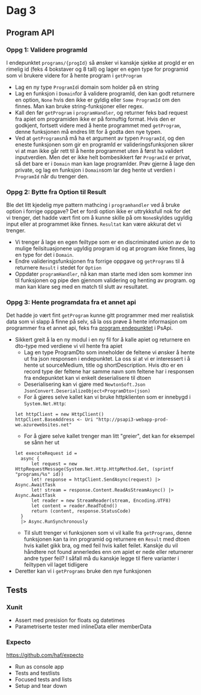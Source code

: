 # Dag 3

## Program API

### Oppg 1: Validere programId
I endepunktet `programs/{progId}` så ønsker vi kanskje sjekke at progId er en rimelig id (feks 4 bokstaver og 8 tall) og lager en egen type for programid som vi brukere videre for å hente program i `getProgram`
* Lag en ny type `ProgramId`i domain som holder på en string
* Lag en funksjon i `Domain`for å validere programId, den kan godt returnere en option, `None` hvis den ikke er gyldig eller `Some ProgramId` om den finnes. Man kan bruke string-funksjoner eller regex.
* Kall den før `getProgram` i `programHandler`, og returner feks bad request fra apiet om programiden ikke er på fornuftig format. Hvis den er godkjent, fortsett videre med å hente programmet med `getProgram`, denne funksjonen må endres litt for å godta den nye typen.
* Ved at `getPrograms`nå må ha et argument av typen `ProgramId`, og den eneste funksjonen som gir en programId er valideringsfunksjonen sikrer vi at man ikke går rett til å hente programmet uten å først ha validert inputverdien. Men det er ikke helt bombesikkert før `ProgramId` er privat, så det bare er i `Domain` man kan lage programIder. Prøv gjerne å lage den private, og lag en funksjon i `Domain`som lar deg hente ut verdien i `ProgramId` når du trenger den.

### Oppg 2: Bytte fra Option til Result
Ble det litt kjedelig mye pattern mathcing i `programhandler` ved å bruke option i forrige oppgave? Det er fordi option ikke er uttrykksfull nok for det vi trenger, det hadde vært fint om å kunne skille på om `None`skyldes ugyldig input eller at programmet ikke finnes. `Resultat` kan være akkurat det vi trenger.
* Vi trenger å lage en egen feiltype som er en discriminated union av de to mulige feilsituasjonene ugyldig program id og at program ikke finnes, lag en type for det i `Domain`.
* Endre valideringsfunksjonen fra forrige oppgave og `getPrograms` til å returnere `Result` i stedet for `Option`
* Oppdater `programHandler`, nå kan man starte med iden som kommer inn til funksjonen og pipe den gjennom validering og henting av program. og man kan klare seg med en match til slutt av resultatet.

### Oppg 3: Hente programdata fra et annet api
Det hadde jo vært fint `getProgram` kunne gitt programmer med mer realistisk data som vi slapp å finne på selv, så la oss prøve å hente informasjon om programmer fra et annet api, feks fra [program endepunktet](http://psapi3-webapp-prod-we.azurewebsites.net/swagger/ui/index#/Program) i PsApi. 
* Sikkert greit å la en ny modul i en ny fil for å kalle apiet og returnere en dto-type med verdiene vi vil hente fra apiet
  * Lag en type ProgramDto som inneholder de feltene vi ønsker å hente ut fra json responsen i endepunktet. La oss si at vi er interessert i å hente ut sourceMedium, title og shortDescription. Hvis dto er en record type der feltene har samme navn som feltene har i responsen fra endepunktet kan vi enkelt deserialisere til dtoen
  * Deserialisering kan vi gjøre med `NewtonSoft.Json`
  ```JsonConvert.DeserializeObject<ProgramDto>(json)```
  * For å gjøres selve kallet kan vi bruke httpklienten som er innebygd i `System.Net.Http`:
  ```
  let httpClient = new HttpClient()
  httpClient.BaseAddress <- Uri "http://psapi3-webapp-prod-we.azurewebsites.net"
  ```
  * For å gjøre selve kallet trenger man litt "greier", det kan for eksempel se sånn her ut
  ```
  let executeRequest id =
    async {
        let request = new HttpRequestMessage(System.Net.Http.HttpMethod.Get, (sprintf "programs/%s" id))
        let! response = httpClient.SendAsync(request) |> Async.AwaitTask
        let! stream = response.Content.ReadAsStreamAsync() |> Async.AwaitTask
        let reader = new StreamReader(stream, Encoding.UTF8)
        let content = reader.ReadToEnd()
        return (content, response.StatusCode)
    }
    |> Async.RunSynchronously
  ```
  * Til slutt trenger vi funksjonen som vi vil kalle fra `getPrograms`, denne funksjonen kan ta inn programid og returnere en `Result` med dtoen hvis kallet gikk bra, og med feil hvis kallet feilet. Kanskje du vil håndtere not found annerledes enn om apiet er nede eller returnerer andre typer feil? I såfall må du kanskje legge til flere varianter i feiltypen vil laget tidligere
* Deretter kan vi i `getPrograms` bruke den nye funksjonen

## Tests

### Xunit

* Assert med presision for floats og datetimes
* Parametriserte tester med inlineData eller memberData

### Expecto
https://github.com/haf/expecto

* Run as console app
* Tests and testlists
* Focused tests and lists
* Setup and tear down
